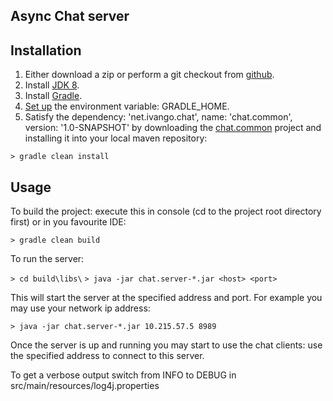 Async Chat server
------------------------------------

Installation
-------------------------
1. Either download a zip or perform a git checkout from [github][1].
2. Install [JDK 8][2].
3. Install [Gradle][3].
4. [Set up][4] the environment variable: GRADLE\_HOME.
5. Satisfy the dependency: 'net.ivango.chat', name: 'chat.common', version: '1.0-SNAPSHOT'
by downloading the [chat.common][5] project and installing it into your local maven repository:

`> gradle clean install`

Usage
-----
To build the project:
execute this in console (cd to the project root directory first) or in you favourite IDE:

`> gradle clean build`

To run the server:

`> cd build\libs\`
`> java -jar chat.server-*.jar <host> <port>`

This will start the server at the specified address and port.
For example you may use your network ip address:

`> java -jar chat.server-*.jar 10.215.57.5 8989`

Once the server is up and running you may start to use the chat clients:
use the specified address to connect to this server.

To get a verbose output switch from INFO to DEBUG in src/main/resources/log4j.properties

[1]: https://github.com/ivan-golubev/chat.server
[2]: http://www.oracle.com/technetwork/java/javase/downloads
[3]: https://gradle.org/gradle-download/
[4]: https://docs.gradle.org/current/userguide/installation.html
[5]: https://github.com/ivan-golubev/chat.common
